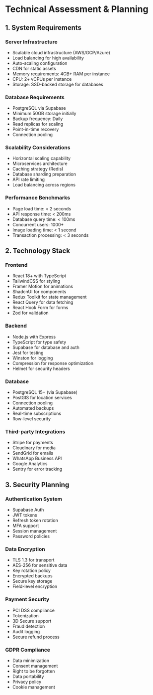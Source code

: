 # Technical Assessment & Planning

## 1. System Requirements

### Server Infrastructure
- Scalable cloud infrastructure (AWS/GCP/Azure)
- Load balancing for high availability
- Auto-scaling configuration
- CDN for static assets
- Memory requirements: 4GB+ RAM per instance
- CPU: 2+ vCPUs per instance
- Storage: SSD-backed storage for databases

### Database Requirements
- PostgreSQL via Supabase
- Minimum 50GB storage initially
- Backup frequency: Daily
- Read replicas for scaling
- Point-in-time recovery
- Connection pooling

### Scalability Considerations
- Horizontal scaling capability
- Microservices architecture
- Caching strategy (Redis)
- Database sharding preparation
- API rate limiting
- Load balancing across regions

### Performance Benchmarks
- Page load time: < 2 seconds
- API response time: < 200ms
- Database query time: < 100ms
- Concurrent users: 1000+
- Image loading time: < 1 second
- Transaction processing: < 3 seconds

## 2. Technology Stack

### Frontend
- React 18+ with TypeScript
- TailwindCSS for styling
- Framer Motion for animations
- ShadcnUI for components
- Redux Toolkit for state management
- React Query for data fetching
- React Hook Form for forms
- Zod for validation

### Backend
- Node.js with Express
- TypeScript for type safety
- Supabase for database and auth
- Jest for testing
- Winston for logging
- Compression for response optimization
- Helmet for security headers

### Database
- PostgreSQL 15+ (via Supabase)
- PostGIS for location services
- Connection pooling
- Automated backups
- Real-time subscriptions
- Row-level security

### Third-party Integrations
- Stripe for payments
- Cloudinary for media
- SendGrid for emails
- WhatsApp Business API
- Google Analytics
- Sentry for error tracking

## 3. Security Planning

### Authentication System
- Supabase Auth
- JWT tokens
- Refresh token rotation
- MFA support
- Session management
- Password policies

### Data Encryption
- TLS 1.3 for transport
- AES-256 for sensitive data
- Key rotation policy
- Encrypted backups
- Secure key storage
- Field-level encryption

### Payment Security
- PCI DSS compliance
- Tokenization
- 3D Secure support
- Fraud detection
- Audit logging
- Secure refund process

### GDPR Compliance
- Data minimization
- Consent management
- Right to be forgotten
- Data portability
- Privacy policy
- Cookie management 